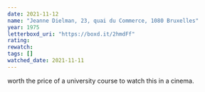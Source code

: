 ```yaml
---
date: 2021-11-12
name: "Jeanne Dielman, 23, quai du Commerce, 1080 Bruxelles"
year: 1975
letterboxd_uri: "https://boxd.it/2hmdFf"
rating: 
rewatch: 
tags: []
watched_date: 2021-11-11
---
```


worth the price of a university course to watch this in a cinema.
